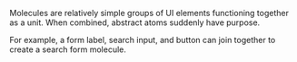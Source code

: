 Molecules are relatively simple groups of UI elements functioning together as a unit. When combined, abstract atoms suddenly have purpose.

For example, a form label, search input, and button can join together to create a search form molecule.